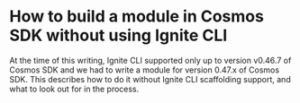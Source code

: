# How to build a module in Cosmos SDK without using Ignite CLI
At the time of this writing, Ignite CLI supported only up to version v0.46.7 of Cosmos SDK and we had to write a module for version 0.47.x of Cosmos SDK.  This describes how to do it without Ignite CLI scaffolding support, and what to look out for in the process.

